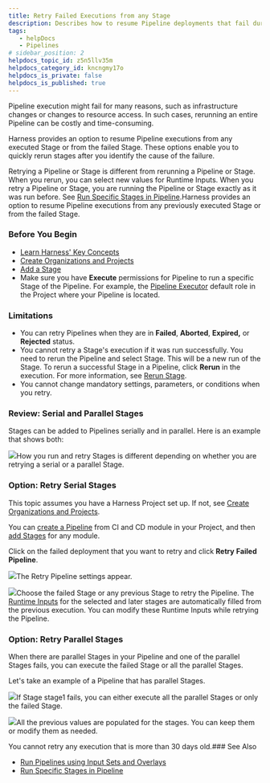 ```yaml
---
title: Retry Failed Executions from any Stage
description: Describes how to resume Pipeline deployments that fail during execution.
tags: 
   - helpDocs
   - Pipelines
# sidebar_position: 2
helpdocs_topic_id: z5n5llv35m
helpdocs_category_id: kncngmy17o
helpdocs_is_private: false
helpdocs_is_published: true
---
```


Pipeline execution might fail for many reasons, such as infrastructure changes or changes to resource access. In such cases, rerunning an entire Pipeline can be costly and time-consuming. 

Harness provides an option to resume Pipeline executions from any executed Stage or from the failed Stage. These options enable you to quickly rerun stages after you identify the cause of the failure. 

Retrying a Pipeline or Stage is different from rerunning a Pipeline or Stage. When you rerun, you can select new values for Runtime Inputs. When you retry a Pipeline or Stage, you are running the Pipeline or Stage exactly as it was run before. See [Run Specific Stages in Pipeline](/article/95q2sp1hpr-run-specific-stage-in-pipeline).Harness provides an option to resume Pipeline executions from any previously executed Stage or from the failed Stage.

### Before You Begin

* [Learn Harness' Key Concepts](/article/hv2758ro4e-learn-harness-key-concepts)
* [Create Organizations and Projects](/article/36fw2u92i4-create-an-organization)
* [Add a Stage](/article/2chyf1acil-add-a-stage#add-a-stage)
* Make sure you have **Execute** permissions for Pipeline to run a specific Stage of the Pipeline. For example, the [Pipeline Executor](/article/yaornnqh0z-permissions-reference) default role in the Project where your Pipeline is located.

### Limitations

* You can retry Pipelines when they are in **Failed**, **Aborted**, **Expired,** or **Rejected** status.
* You cannot retry a Stage's execution if it was run successfully. You need to rerun the Pipeline and select Stage. This will be a new run of the Stage. To rerun a successful Stage in a Pipeline, click **Rerun** in the execution. For more information, see [Rerun Stage](/article/95q2sp1hpr-run-specific-stage-in-pipeline#rerun_stage).
* You cannot change mandatory settings, parameters, or conditions when you retry.

### Review: Serial and Parallel Stages

Stages can be added to Pipelines serially and in parallel. Here is an example that shows both:

![](https://files.helpdocs.io/i5nl071jo5/articles/z5n5llv35m/1638424479637/screenshot-2021-12-01-at-6-17-20-pm.png)How you run and retry Stages is different depending on whether you are retrying a serial or a parallel Stage.

### Option: Retry Serial Stages

This topic assumes you have a Harness Project set up. If not, see [Create Organizations and Projects](https://ngdocs.harness.io/article/36fw2u92i4-create-an-organization).

You can [create a Pipeline](/article/2chyf1acil-add-a-stage#step_1_create_a_pipeline) from CI and CD module in your Project, and then [add Stages](/article/2chyf1acil-add-a-stage#add-a-stage) for any module.

Click on the failed deployment that you want to retry and click **Retry** **Failed Pipeline**.

![](https://files.helpdocs.io/i5nl071jo5/articles/z5n5llv35m/1637154875593/screenshot-2021-11-17-at-5-08-59-pm.png)The Retry Pipeline settings appear.

![](https://files.helpdocs.io/i5nl071jo5/articles/z5n5llv35m/1638364753170/screenshot-2021-12-01-at-6-48-21-pm.png)Choose the failed Stage or any previous Stage to retry the Pipeline. The [Runtime Inputs](/article/f6yobn7iq0-runtime-inputs) for the selected and later stages are automatically filled from the previous execution. You can modify these Runtime Inputs while retrying the Pipeline.

### Option: Retry Parallel Stages

When there are parallel Stages in your Pipeline and one of the parallel Stages fails, you can execute the failed Stage or all the parallel Stages.

Let's take an example of a Pipeline that has parallel Stages.

![](https://files.helpdocs.io/i5nl071jo5/articles/z5n5llv35m/1638363171286/screenshot-2021-12-01-at-6-17-20-pm.png)If Stage stage1 fails, you can either execute all the parallel Stages or only the failed Stage.

![](https://files.helpdocs.io/i5nl071jo5/articles/z5n5llv35m/1638363869808/screenshot-2021-12-01-at-5-58-16-pm.png)All the previous values are populated for the stages. You can keep them or modify them as needed.

You cannot retry any execution that is more than 30 days old.### See Also

* [Run Pipelines using Input Sets and Overlays](/article/gfk52g74xt-run-pipelines-using-input-sets-and-overlays)
* [Run Specific Stages in Pipeline](/article/95q2sp1hpr-run-specific-stage-in-pipeline)

